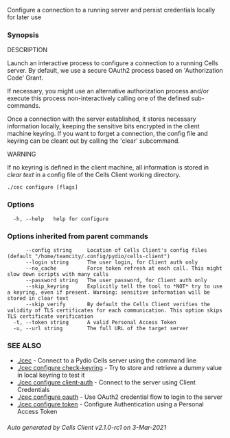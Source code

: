 Configure a connection to a running server and persist credentials locally for later use

### Synopsis


DESCRIPTION

  Launch an interactive process to configure a connection to a running Cells server.
  By default, we use a secure OAuth2 process based on 'Authorization Code' Grant.

  If necessary, you might use an alternative authorization process and/or execute this process non-interactively calling one of the defined sub-commands.

  Once a connection with the server established, it stores necessary information locally, keeping the sensitive bits encrypted in the client machine keyring.
  If you want to forget a connection, the config file and keyring can be cleant out by calling the 'clear' subcommand.

WARNING

If no keyring is defined in the client machine, all information is stored in *clear text* in a config file of the Cells Client working directory.


```
./cec configure [flags]
```

### Options

```
  -h, --help   help for configure
```

### Options inherited from parent commands

```
      --config string     Location of Cells Client's config files (default "/home/teamcity/.config/pydio/cells-client")
      --login string      The user login, for Client auth only
      --no_cache          Force token refresh at each call. This might slow down scripts with many calls
      --password string   The user password, for Client auth only
      --skip_keyring      Explicitly tell the tool to *NOT* try to use a keyring, even if present. Warning: sensitive information will be stored in clear text
      --skip_verify       By default the Cells Client verifies the validity of TLS certificates for each communication. This option skips TLS certificate verification
  -t, --token string      A valid Personal Access Token
  -u, --url string        The full URL of the target server
```

### SEE ALSO

* [./cec](./cec)	 - Connect to a Pydio Cells server using the command line
* [./cec configure check-keyring](./cec-configure-check-keyring)	 - Try to store and retrieve a dummy value in local keyring to test it
* [./cec configure client-auth](./cec-configure-client-auth)	 - Connect to the server using Client Credentials
* [./cec configure oauth](./cec-configure-oauth)	 - Use OAuth2 credential flow to login to the server
* [./cec configure token](./cec-configure-token)	 - Configure Authentication using a Personal Access Token

###### Auto generated by Cells Client v2.1.0-rc1 on 3-Mar-2021
